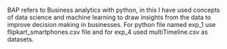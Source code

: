BAP refers to Business analytics with python, in this I have used concepts of data science and machine learning to draw insights from the data to improve decision making in businesses.
For python file named exp_1 use flipkart_smartphones.csv file and for exp_4 used multiTimeline.csv as datasets.
